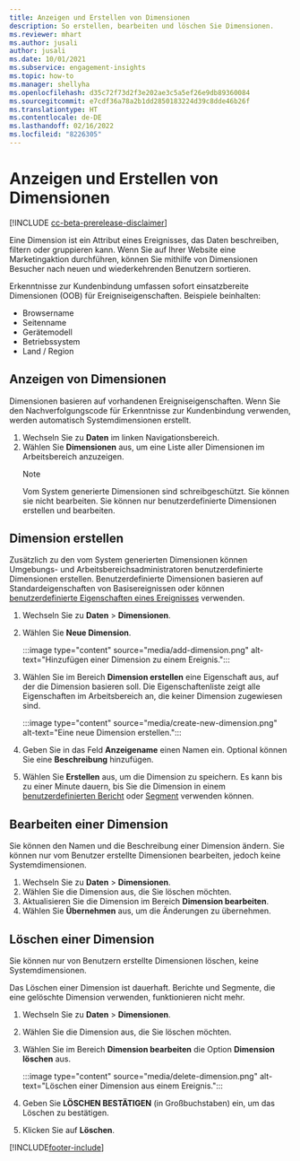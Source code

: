 ```yaml
---
title: Anzeigen und Erstellen von Dimensionen
description: So erstellen, bearbeiten und löschen Sie Dimensionen.
ms.reviewer: mhart
ms.author: jusali
author: jusali
ms.date: 10/01/2021
ms.subservice: engagement-insights
ms.topic: how-to
ms.manager: shellyha
ms.openlocfilehash: d35c72f73d2f3e202ae3c5a5ef26e9db89360084
ms.sourcegitcommit: e7cdf36a78a2b1dd2850183224d39c8dde46b26f
ms.translationtype: HT
ms.contentlocale: de-DE
ms.lasthandoff: 02/16/2022
ms.locfileid: "8226305"
---
```

# <a name="view-and-create-dimensions"></a>Anzeigen und Erstellen von Dimensionen

[!INCLUDE [cc-beta-prerelease-disclaimer](includes/cc-beta-prerelease-disclaimer.md)]

Eine Dimension ist ein Attribut eines Ereignisses, das Daten beschreiben, filtern oder gruppieren kann. Wenn Sie auf Ihrer Website eine Marketingaktion durchführen, können Sie mithilfe von Dimensionen Besucher nach neuen und wiederkehrenden Benutzern sortieren.  

Erkenntnisse zur Kundenbindung umfassen sofort einsatzbereite Dimensionen (OOB) für Ereigniseigenschaften. Beispiele beinhalten:

- Browsername
- Seitenname
- Gerätemodell
- Betriebssystem
- Land / Region

## <a name="view-dimensions"></a>Anzeigen von Dimensionen

Dimensionen basieren auf vorhandenen Ereigniseigenschaften. Wenn Sie den Nachverfolgungscode für Erkenntnisse zur Kundenbindung verwenden, werden automatisch Systemdimensionen erstellt.

1. Wechseln Sie zu **Daten** im linken Navigationsbereich. 
1. Wählen Sie **Dimensionen** aus, um eine Liste aller Dimensionen im Arbeitsbereich anzuzeigen. 
   > [!NOTE]
   > Vom System generierte Dimensionen sind schreibgeschützt. Sie können sie nicht bearbeiten. Sie können nur benutzerdefinierte Dimensionen erstellen und bearbeiten.

## <a name="create-a-dimension"></a>Dimension erstellen

Zusätzlich zu den vom System generierten Dimensionen können Umgebungs- und Arbeitsbereichsadministratoren benutzerdefinierte Dimensionen erstellen. Benutzerdefinierte Dimensionen basieren auf Standardeigenschaften von Basisereignissen oder können [benutzerdefinierte Eigenschaften eines Ereignisses](advanced-SDK-implementation.md) verwenden.

1. Wechseln Sie zu **Daten** > **Dimensionen**.
1. Wählen Sie **Neue Dimension**.

   :::image type="content" source="media/add-dimension.png" alt-text="Hinzufügen einer Dimension zu einem Ereignis.":::

1. Wählen Sie im Bereich **Dimension erstellen** eine Eigenschaft aus, auf der die Dimension basieren soll. Die Eigenschaftenliste zeigt alle Eigenschaften im Arbeitsbereich an, die keiner Dimension zugewiesen sind.
   
   :::image type="content" source="media/create-new-dimension.png" alt-text="Eine neue Dimension erstellen.":::
      
3. Geben Sie in das Feld **Anzeigename** einen Namen ein. Optional können Sie eine **Beschreibung** hinzufügen.
4. Wählen Sie **Erstellen** aus, um die Dimension zu speichern. Es kann bis zu einer Minute dauern, bis Sie die Dimension in einem [benutzerdefinierten Bericht](custom-reports.md) oder [Segment](segments.md) verwenden können. 

## <a name="edit-a-dimension"></a>Bearbeiten einer Dimension

Sie können den Namen und die Beschreibung einer Dimension ändern. Sie können nur vom Benutzer erstellte Dimensionen bearbeiten, jedoch keine Systemdimensionen.


1. Wechseln Sie zu **Daten** > **Dimensionen**.
1. Wählen Sie die Dimension aus, die Sie löschen möchten.
1. Aktualisieren Sie die Dimension im Bereich **Dimension bearbeiten**.
1. Wählen Sie **Übernehmen** aus, um die Änderungen zu übernehmen.

## <a name="delete-a-dimension"></a>Löschen einer Dimension

Sie können nur von Benutzern erstellte Dimensionen löschen, keine Systemdimensionen.

Das Löschen einer Dimension ist dauerhaft. Berichte und Segmente, die eine gelöschte Dimension verwenden, funktionieren nicht mehr. 

1. Wechseln Sie zu **Daten** > **Dimensionen**.
1. Wählen Sie die Dimension aus, die Sie löschen möchten.
1. Wählen Sie im Bereich **Dimension bearbeiten** die Option **Dimension löschen** aus.

   :::image type="content" source="media/delete-dimension.png" alt-text="Löschen einer Dimension aus einem Ereignis.":::

1. Geben Sie **LÖSCHEN BESTÄTIGEN** (in Großbuchstaben) ein, um das Löschen zu bestätigen. 
1. Klicken Sie auf **Löschen**.

[!INCLUDE[footer-include](../includes/footer-banner.md)]
